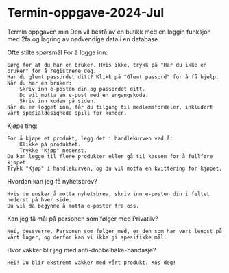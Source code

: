 # Termin-oppgave-2024-Jul
Termin oppgaven min
Den vil bestå av en butikk med en loggin funksjon med 2fa
og lagring av nødvendige data i en database.


Ofte stilte spørsmål
For å logge inn:

    Sørg for at du har en bruker. Hvis ikke, trykk på "Har du ikke en bruker" for å registrere deg.
    Har du glemt passordet ditt? Klikk på "Glemt passord" for å få hjelp.
    Når du har en bruker:
        Skriv inn e-posten din og passordet ditt.
        Du vil motta en e-post med en engangskode.
        Skriv inn koden på siden.
    Når du er logget inn, får du tilgang til medlemsfordeler, inkludert vårt spesialdesignede spill for kunder.

Kjøpe ting:

    For å kjøpe et produkt, legg det i handlekurven ved å:
        Klikke på produktet.
        Trykke "Kjøp" nederst.
    Du kan legge til flere produkter eller gå til kassen for å fullføre kjøpet.
    Trykk "Kjøp" i handlekurven, og du vil motta en kvittering for kjøpet.

Hvordan kan jeg få nyhetsbrev?

    Hvis du ønsker å motta nyhetsbrev, skriv inn e-posten din i feltet nederst på hver side.
    Du vil da begynne å motta e-poster fra oss.

Kan jeg få mål på personen som følger med Privatilv?

    Nei, dessverre. Personen som følger med, er den som har vært lengst på vårt lager, og derfor kan vi ikke gi spesifikke mål.

Hvor vakker blir jeg med anti-dobbelhake-bandasje?

    Hei! Du blir ekstremt vakker med vårt produkt. Kos deg!

